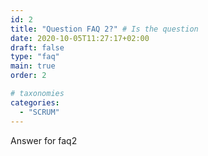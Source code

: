 ```yaml
---
id: 2
title: "Question FAQ 2?" # Is the question
date: 2020-10-05T11:27:17+02:00
draft: false
type: "faq"
main: true
order: 2

# taxonomies
categories:
  - "SCRUM"
---
```


Answer for faq2